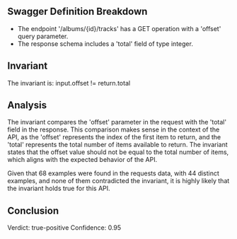 ## Swagger Definition Breakdown
- The endpoint '/albums/{id}/tracks' has a GET operation with a 'offset' query parameter.
- The response schema includes a 'total' field of type integer.

## Invariant
The invariant is: input.offset != return.total

## Analysis
The invariant compares the 'offset' parameter in the request with the 'total' field in the response. This comparison makes sense in the context of the API, as the 'offset' represents the index of the first item to return, and the 'total' represents the total number of items available to return. The invariant states that the offset value should not be equal to the total number of items, which aligns with the expected behavior of the API.

Given that 68 examples were found in the requests data, with 44 distinct examples, and none of them contradicted the invariant, it is highly likely that the invariant holds true for this API.

## Conclusion
Verdict: true-positive
Confidence: 0.95
